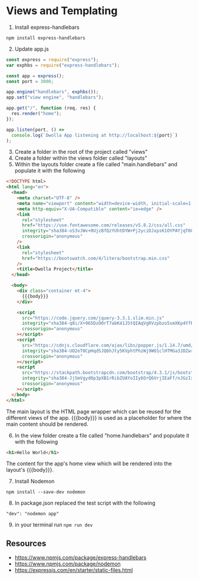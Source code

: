 # Views and Templating

1. Install express-handlebars

```
npm install express-handlebars
```

2. Update app.js

```javascript
const express = require("express");
var exphbs = require("express-handlebars");

const app = express();
const port = 3000;

app.engine("handlebars", exphbs());
app.set("view engine", "handlebars");

app.get("/", function (req, res) {
  res.render("home");
});

app.listen(port, () =>
  console.log(`Dwolla App listening at http://localhost:${port}`)
);
```

3. Create a folder in the root of the project called "views"
4. Create a folder within the views folder called "layouts"
5. Within the layouts folder create a file called "main.handlebars" and populate it with the following

```html
<!DOCTYPE html>
<html lang="en">
  <head>
    <meta charset="UTF-8" />
    <meta name="viewport" content="width=device-width, initial-scale=1.0" />
    <meta http-equiv="X-UA-Compatible" content="ie=edge" />
    <link
      rel="stylesheet"
      href="https://use.fontawesome.com/releases/v5.8.2/css/all.css"
      integrity="sha384-oS3vJWv+0UjzBfQzYUhtDYW+Pj2yciDJxpsK1OYPAYjqT085Qq/1cq5FLXAZQ7Ay"
      crossorigin="anonymous"
    />
    <link
      rel="stylesheet"
      href="https://bootswatch.com/4/litera/bootstrap.min.css"
    />
    <title>Dwolla Project</title>
  </head>

  <body>
    <div class="container mt-4">
      {{{body}}}
    </div>

    <script
      src="https://code.jquery.com/jquery-3.3.1.slim.min.js"
      integrity="sha384-q8i/X+965DzO0rT7abK41JStQIAqVgRVzpbzo5smXKp4YfRvH+8abtTE1Pi6jizo"
      crossorigin="anonymous"
    ></script>
    <script
      src="https://cdnjs.cloudflare.com/ajax/libs/popper.js/1.14.7/umd/popper.min.js"
      integrity="sha384-UO2eT0CpHqdSJQ6hJty5KVphtPhzWj9WO1clHTMGa3JDZwrnQq4sF86dIHNDz0W1"
      crossorigin="anonymous"
    ></script>
    <script
      src="https://stackpath.bootstrapcdn.com/bootstrap/4.3.1/js/bootstrap.min.js"
      integrity="sha384-JjSmVgyd0p3pXB1rRibZUAYoIIy6OrQ6VrjIEaFf/nJGzIxFDsf4x0xIM+B07jRM"
      crossorigin="anonymous"
    ></script>
  </body>
</html>
```

The main layout is the HTML page wrapper which can be reused for the different views of the app. {{{body}}} is used as a placeholder for where the main content should be rendered.

6. In the view folder create a file called "home.handlebars" and populate it with the following

```html
<h1>Hello World</h1>
```

The content for the app's home view which will be rendered into the layout's {{{body}}}.

7. Install Nodemon

```
npm install --save-dev nodemon
```

8. In package.json replaced the test script with the following

```
"dev": "nodemon app"
```

9. in your terminal run `npm run dev`

## Resources

- https://www.npmjs.com/package/express-handlebars
- https://www.npmjs.com/package/nodemon
- https://expressjs.com/en/starter/static-files.html
